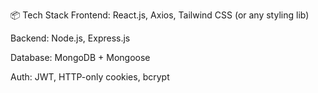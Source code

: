 📦 Tech Stack
Frontend: React.js, Axios, Tailwind CSS (or any styling lib)

Backend: Node.js, Express.js

Database: MongoDB + Mongoose

Auth: JWT, HTTP-only cookies, bcrypt


